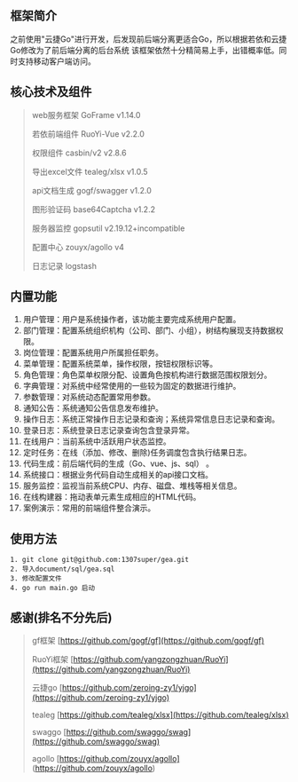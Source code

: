 ## 框架简介

之前使用"云捷Go"进行开发，后发现前后端分离更适合Go，所以根据若依和云捷Go修改为了前后端分离的后台系统
该框架依然十分精简易上手，出错概率低。同时支持移动客户端访问。



## 核心技术及组件
> web服务框架    GoFrame        v1.14.0
>
> 若依前端组件   RuoYi-Vue           v2.2.0
>
> 权限组件       casbin/v2     v2.8.6
>
> 导出excel文件  tealeg/xlsx    v1.0.5   
>
> api文档生成    gogf/swagger    v1.2.0
>
> 图形验证码     base64Captcha  v1.2.2  
>
> 服务器监控     gopsutil       v2.19.12+incompatible   
>
> 配置中心      zouyx/agollo       v4   
>
> 日志记录      logstash

## 内置功能

1.  用户管理：用户是系统操作者，该功能主要完成系统用户配置。
2.  部门管理：配置系统组织机构（公司、部门、小组），树结构展现支持数据权限。
3.  岗位管理：配置系统用户所属担任职务。
4.  菜单管理：配置系统菜单，操作权限，按钮权限标识等。
5.  角色管理：角色菜单权限分配、设置角色按机构进行数据范围权限划分。
6.  字典管理：对系统中经常使用的一些较为固定的数据进行维护。
7.  参数管理：对系统动态配置常用参数。
8.  通知公告：系统通知公告信息发布维护。
9.  操作日志：系统正常操作日志记录和查询；系统异常信息日志记录和查询。
10.  登录日志：系统登录日志记录查询包含登录异常。
11.  在线用户：当前系统中活跃用户状态监控。
12.  定时任务：在线（添加、修改、删除)任务调度包含执行结果日志。
13.  代码生成：前后端代码的生成（Go、vue、js、sql） 。
14.  系统接口：根据业务代码自动生成相关的api接口文档。
15.  服务监控：监视当前系统CPU、内存、磁盘、堆栈等相关信息。
16.  在线构建器：拖动表单元素生成相应的HTML代码。
17.  案例演示：常用的前端组件整合演示。

## 使用方法
```
1. git clone git@github.com:1307super/gea.git
2. 导入document/sql/gea.sql
3. 修改配置文件
4. go run main.go 启动
```


## 感谢(排名不分先后)
> gf框架 [https://github.com/gogf/gf](https://github.com/gogf/gf) 
>
> RuoYi框架 [https://github.com/yangzongzhuan/RuoYi](https://github.com/yangzongzhuan/RuoYi)
>
> 云捷go [https://github.com/zeroing-zy1/yjgo](https://github.com/zeroing-zy1/yjgo)
>
> tealeg [https://github.com/tealeg/xlsx](https://github.com/tealeg/xlsx)
>
> swaggo [https://github.com/swaggo/swag](https://github.com/swaggo/swag)
>
> agollo [https://github.com/zouyx/agollo] (https://github.com/zouyx/agollo) 
